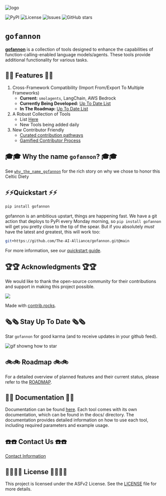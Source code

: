 ![logo](https://the-ai-alliance.github.io/gofannon/assets/images/logo_1000x1260.png)
<!-- ![CI](https://github.com/The-AI-Alliance/gofannon/actions/workflows/main.yml/badge.svg) -->
![PyPI](https://img.shields.io/pypi/v/gofannon)
![License](https://img.shields.io/github/license/The-AI-Alliance/gofannon)
![Issues](https://img.shields.io/github/issues/The-AI-Alliance/gofannon)
![GitHub stars](https://img.shields.io/github/stars/The-AI-Alliance/gofannon?style=social)

# `gofannon`  
  
**[gofannon](https://the-ai-alliance.github.io/gofannon/)** is a collection of tools designed to enhance the capabilities of 
function-calling-enabled language models/agents. These tools provide additional
functionality for various tasks.  


## 🌟🌟 Features 🌟🌟 

1. Cross-Framework Compatibility (Import From/Export To Multiple Frameworks)
   - **Current:** `smolagents`, LangChain, AWS Bedrock
   - **Currently Being Developed:** [Up To Date List](https://github.com/The-AI-Alliance/gofannon/issues?q=is%3Aissue%20state%3Aopen%20label%3Aframework%20assignee:*)
   - **In The Roadmap:** [Up To Date List](https://github.com/The-AI-Alliance/gofannon/issues?q=is%3Aissue%20state%3Aopen%20label%3Aframework%20no%3Aassignee)
2. A Robust Collection of Tools
   - List [Here](https://github.com/The-AI-Alliance/gofannon/pulls?q=is%3Apr+is%3Aclosed+label%3Atool)
   - New Tools being added daily
3. New Contributor Friendly
   - [Curated contribution pathways](https://the-ai-alliance.github.io/gofannon/developers/) 
   - [Gamified Contributor Process](https://the-ai-alliance.github.io/gofannon/leaderboard.html)
## 🎓🎓 Why the name `gofannon`? 🎓🎓

See [`why_the_name_gofannon`](https://the-ai-alliance.github.io/gofannon/about/the_name_gofannon/) for the rich story on why we chose to honor this Celtic Diety

## ⚡️⚡️Quickstart ⚡️⚡️

```bash  
pip install gofannon  
```

gofannon is an ambitious upstart, things are happening fast. We have a git
action that deploys to PyPi every Monday morning, so `pip install gofannon`
will get you pretty close to the tip of the spear. But if you absolutely _must_
have the latest and greatest, this will work too:

```bash
git+https://github.com/The-AI-Alliance/gofannon.git@main
```

For more information, see our [quickstart guide](https://github.com/The-AI-Alliance/gofannon/blob/main/docs/quickstart.md).

## 🏆🏆 Acknowledgments 🏆🏆

We would like to thank the open-source community for their contributions and support in making this project possible.

<a href="https://github.com/The-AI-Alliance/gofannon/graphs/contributors">
  <img src="https://contrib.rocks/image?repo=The-AI-Alliance/gofannon" />
</a>

Made with [contrib.rocks](https://contrib.rocks).

## 🗞️🗞️ Stay Up To Date 🗞️🗞️

Star `gofannon` for good karma (and to receive updates in your github feed).

![gif showng how to star](https://the-ai-alliance.github.io/gofannon/assets/images/github-star.gif)

## 🚲🚲 Roadmap  🚲🚲
  
For a detailed overview of planned features and their current status, please refer to the [ROADMAP](https://github.com/The-AI-Alliance/gofannon/blob/main/ROADMAP.md).   

## 📘📘 Documentation 📘📘

Documentation can be found [here](https://github.com/The-AI-Alliance/gofannon/tree/main/docs). Each tool comes with its own documentation, which can be found in the docs/ directory. The documentation provides detailed information on how to use each tool, including required parameters and example usage.

## ☎️☎️ Contact Us ☎️☎️

[Contact Information](https://the-ai-alliance.github.io/gofannon/community/contact.html)

## 🧑‍⚖️🧑‍⚖️ License 🧑‍⚖️🧑‍⚖️
  
This project is licensed under the ASFv2 License. See the [LICENSE](https://github.com/The-AI-Alliance/gofannon/blob/main/LICENSE) file for more details.

  
  
